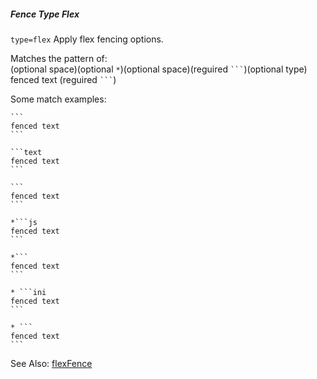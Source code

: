 ##### Fence Type Flex

`type=flex` Apply flex fencing options.  

Matches the pattern of:  
(optional space)(optional `*`)(optional space)(reguired <code>&#96;&#96;&#96;</code>)(optional type)
fenced text
(reguired <code>&#96;&#96;&#96;</code>)

Some match examples:

````text
```
fenced text
```
````

````text
```text
fenced text
```
````

````text
```
fenced text
```
````

````text
*```js
fenced text
```
````

````text
*```
fenced text
```
````

````text
* ```ini
fenced text
```
````

````text
* ```
fenced text
```
````

See Also: [flexFence](/grunt-build-include/classes/fences.flexfence.html)  
